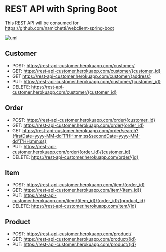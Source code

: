 # REST API with Spring Boot

This REST API will be consumed for https://github.com/namichetti/webclient-spring-boot






![uml](https://user-images.githubusercontent.com/73079790/120826043-6a73ad00-c530-11eb-8a34-06fc3b400603.png)





## Customer

* POST: https://rest-api-customer.herokuapp.com/customer/
* GET:  https://rest-api-customer.herokuapp.com/customer/{customer_id}
* GET https://rest-api-customer.herokuapp.com/customer/{address}
* PUT:  https://rest-api-customer.herokuapp.com/customer/{customer_id}
* DELETE: https://rest-api-customer.herokuapp.com/customer/{customer_id}

## Order

* POST: https://rest-api-customer.herokuapp.com/order/{customer_id}
* GET:  https://rest-api-customer.herokuapp.com/order/{order_id}
* GET https://rest-api-customer.herokuapp.com/order/search?{firstDate=yyyy-MM-dd'T'HH:mm:ss&secondDate=yyyy-MM-dd'T'HH:mm:ss}
* PUT:  https://rest-api-customer.herokuapp.com/order/{order_id}/{customer_id}
* DELETE: https://rest-api-customer.herokuapp.com/order/{id}

## Item

* POST: https://rest-api-customer.herokuapp.com/item/{order_id}
* GET:  https://rest-api-customer.herokuapp.com/item/{item_id}}
* PUT:  https://rest-api-customer.herokuapp.com/item/{item_id}/{order_id}/{product_id}
* DELETE: https://rest-api-customer.herokuapp.com/item/{id}

## Product

* POST: https://rest-api-customer.herokuapp.com/product/
* GET:  https://rest-api-customer.herokuapp.com/product/{id}
* PUT:  https://rest-api-customer.herokuapp.com/product/{id}

